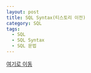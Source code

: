 ```yaml
---
layout: post
title: SQL Syntax(티스토리 이전)
category: SQL
tags:
  - SQL
  - SQL Syntax
  - SQL 문법
---
```




[여기로 이동](https://lifetutorial.tistory.com/36)

